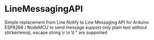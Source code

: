 # LineMessagingAPI
Simple replacement from Line Notify to Line Messaging API for Arduino ESP8266 / NodeMCU to send message
support only plain text without sticker/emoji, escape string \r \n \t \" are supported
